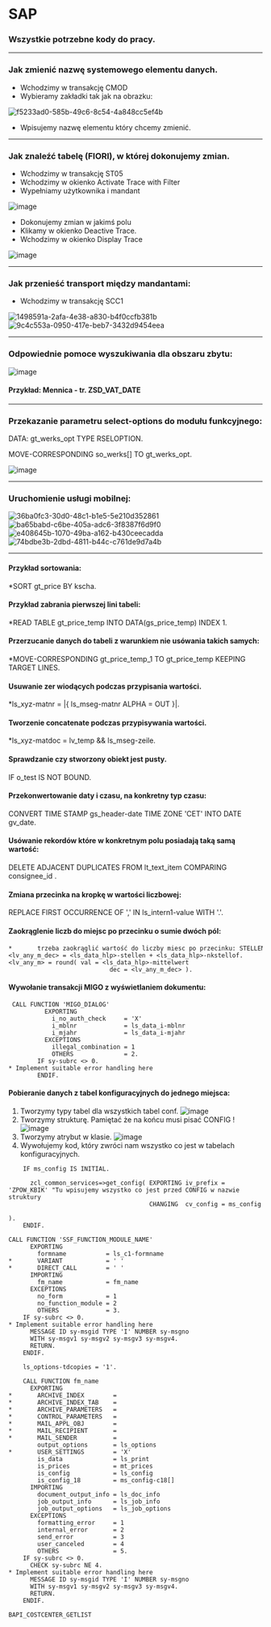 # SAP
### Wszystkie potrzebne kody do pracy.

--------------------------------------------------------------
### Jak zmienić nazwę systemowego elementu danych.

* Wchodzimy w transakcję CMOD
* Wybieramy zakładki tak jak na obrazku:

![f5233ad0-585b-49c6-8c54-4a848cc5ef4b](https://user-images.githubusercontent.com/91785152/204749013-9db20e4e-c8c4-4a52-8c49-1f25255eb387.jpg)

* Wpisujemy nazwę elementu który chcemy zmienić. 

--------------------------------------------------------------
### Jak znaleźć tabelę (FIORI), w której dokonujemy zmian.

* Wchodzimy w transakcję ST05
* Wchodzimy w okienko Activate Trace with Filter
* Wypełniamy użytkownika i mandant

![image](https://user-images.githubusercontent.com/91785152/207831920-94bec0a1-4042-43c7-9725-d64f4f5af33a.png)
* Dokonujemy zmian w jakimś polu
* Klikamy w okienko Deactive Trace.
* Wchodzimy w okienko Display Trace

![image](https://user-images.githubusercontent.com/91785152/207832145-9ef28301-b4d1-45aa-a4ea-3fdee73229a4.png)

--------------------------------------------------------------
### Jak przenieść transport między mandantami:

* Wchodzimy w transakcję SCC1

![1498591a-2afa-4e38-a830-b4f0ccfb381b](https://user-images.githubusercontent.com/91785152/207814568-f7fe984b-d017-43a1-ba48-859a75202db2.jpg)
![9c4c553a-0950-417e-beb7-3432d9454eea](https://user-images.githubusercontent.com/91785152/207814929-089b337a-05d5-4292-844d-33a42035efb7.jpg)

--------------------------------------------------------------
### Odpowiednie pomoce wyszukiwania dla obszaru zbytu:

![image](https://user-images.githubusercontent.com/91785152/212666906-4ad36901-19ff-408d-93c9-7e7d306c5c54.png)

#### Przykład: Mennica - tr. ZSD_VAT_DATE

--------------------------------------------------------------
### Przekazanie parametru select-options do modułu funkcyjnego:

DATA: gt_werks_opt TYPE RSELOPTION.

MOVE-CORRESPONDING so_werks[] TO gt_werks_opt.

![image](https://user-images.githubusercontent.com/91785152/196413115-73fcfaf3-132a-4c11-88c1-482532c18bc6.png)

---------------------------------------------------------------
### Uruchomienie usługi mobilnej:

![36ba0fc3-30d0-48c1-b1e5-5e210d352861](https://user-images.githubusercontent.com/91785152/220081411-bf18c3c5-961b-49d6-989d-58301a432aa9.jpg)
![ba65babd-c6be-405a-adc6-3f8387f6d9f0](https://user-images.githubusercontent.com/91785152/220081423-1de80d5a-563d-4222-b388-69e91518a5ce.jpg)
![e408645b-1070-49ba-a162-b430ceecadda](https://user-images.githubusercontent.com/91785152/220081470-9da2e269-7adb-4d33-a695-3b994e464ad1.jpg)
![74bdbe3b-2dbd-4811-b44c-c761de9d7a4b](https://user-images.githubusercontent.com/91785152/220081488-2b163ce8-147c-4a3e-ad3a-186fd2e1868a.jpg)

---------------------------------------------------------------
#### Przykład sortowania: 

*SORT gt_price BY kscha.

#### Przykład zabrania pierwszej lini tabeli: 

*READ TABLE gt_price_temp INTO DATA(gs_price_temp) INDEX 1.

#### Przerzucanie danych do tabeli z warunkiem nie usówania takich samych:

*MOVE-CORRESPONDING gt_price_temp_1 TO  gt_price_temp KEEPING TARGET LINES.

#### Usuwanie zer wiodących podczas przypisania wartości.

*ls_xyz-matnr = |{ ls_mseg-matnr ALPHA = OUT }|.
	
#### Tworzenie concatenate podczas przypisywania wartości.
	
*ls_xyz-matdoc = lv_temp && ls_mseg-zeile.

#### Sprawdzanie czy stworzony obiekt jest pusty.

IF o_test IS NOT BOUND.

#### Przekonwertowanie daty i czasu, na konkretny typ czasu:

CONVERT TIME STAMP gs_header-date TIME ZONE 'CET' INTO DATE gv_date.

#### Usówanie rekordów które w konkretnym polu posiadają taką samą wartość:

DELETE ADJACENT DUPLICATES FROM lt_text_item COMPARING consignee_id .

#### Zmiana przecinka na kropkę w wartości liczbowej:

REPLACE FIRST OCCURRENCE OF ',' IN ls_intern1-value WITH '.'.

#### Zaokrąglenie liczb do miejsc po przecinku o sumie dwóch pól:

```
*       trzeba zaokrąglić wartość do liczby miesc po przecinku: STELLEN + NKSTELLOF
<lv_any_m_dec> = <ls_data_hlp>-stellen + <ls_data_hlp>-nkstellof.
<lv_any_m> = round( val = <ls_data_hlp>-mittelwert
                            dec = <lv_any_m_dec> ).
```

#### Wywołanie transakcji MIGO z wyświetlaniem dokumentu:

```
 CALL FUNCTION 'MIGO_DIALOG'
          EXPORTING
            i_no_auth_check     = 'X'
            i_mblnr             = ls_data_i-mblnr
            i_mjahr             = ls_data_i-mjahr
          EXCEPTIONS
            illegal_combination = 1
            OTHERS              = 2.
        IF sy-subrc <> 0.
* Implement suitable error handling here
        ENDIF.
```

#### Pobieranie danych z tabel konfiguracyjnych do jednego miejsca:

1. Tworzymy typy tabel dla wszystkich tabel conf.
![image](https://github.com/natanielgasiorek/SAP/assets/91785152/ed3031b4-eb03-464c-bbe9-c90e17cd02a2)
2. Tworzymy strukturę. Pamiętać że na końcu musi pisać CONFIG !
![image](https://github.com/natanielgasiorek/SAP/assets/91785152/21d8f202-e59a-4950-9567-79f9080953f4)
3. Tworzymy atrybut w klasie.
![image](https://github.com/natanielgasiorek/SAP/assets/91785152/3cc19f81-70d4-45f5-940e-3b00bb676bae)
4. Wywołujemy kod, który zwróci nam wszystko co jest w tabelach konfiguracyjnych.
```
    IF ms_config IS INITIAL.

      zcl_common_services=>get_config( EXPORTING iv_prefix = 'ZPOW_KBIK' "Tu wpisujemy wszystko co jest przed CONFIG w nazwie struktury
                                       CHANGING  cv_config = ms_config
                                                                      ).
    ENDIF.
```



```
CALL FUNCTION 'SSF_FUNCTION_MODULE_NAME'
      EXPORTING
        formname           = ls_c1-formname
*       VARIANT            = ' '
*       DIRECT_CALL        = ' '
      IMPORTING
        fm_name            = fm_name
      EXCEPTIONS
        no_form            = 1
        no_function_module = 2
        OTHERS             = 3.
    IF sy-subrc <> 0.
* Implement suitable error handling here
      MESSAGE ID sy-msgid TYPE 'I' NUMBER sy-msgno
      WITH sy-msgv1 sy-msgv2 sy-msgv3 sy-msgv4.
      RETURN.
    ENDIF.

    ls_options-tdcopies = '1'.

    CALL FUNCTION fm_name
      EXPORTING
*       ARCHIVE_INDEX        =
*       ARCHIVE_INDEX_TAB    =
*       ARCHIVE_PARAMETERS   =
*       CONTROL_PARAMETERS   =
*       MAIL_APPL_OBJ        =
*       MAIL_RECIPIENT       =
*       MAIL_SENDER          =
        output_options       = ls_options
*       USER_SETTINGS        = 'X'
        is_data              = ls_print
        is_prices            = mt_prices
        is_config            = ls_config
        is_config_18         = ms_config-c18[]
      IMPORTING
        document_output_info = ls_doc_info
        job_output_info      = ls_job_info
        job_output_options   = ls_job_options
      EXCEPTIONS
        formatting_error     = 1
        internal_error       = 2
        send_error           = 3
        user_canceled        = 4
        OTHERS               = 5.
    IF sy-subrc <> 0.
      CHECK sy-subrc NE 4.
* Implement suitable error handling here
      MESSAGE ID sy-msgid TYPE 'I' NUMBER sy-msgno
      WITH sy-msgv1 sy-msgv2 sy-msgv3 sy-msgv4.
      RETURN.
    ENDIF.
```
```
BAPI_COSTCENTER_GETLIST
```
